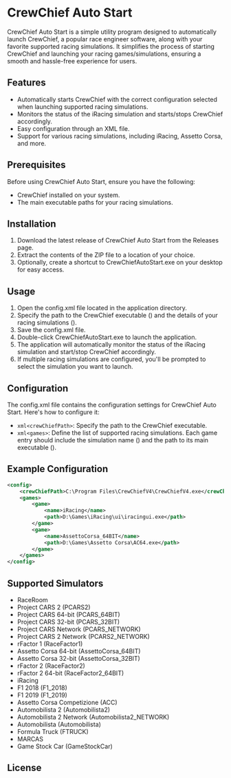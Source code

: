 # CrewChief Auto Start
CrewChief Auto Start is a simple utility program designed to automatically launch CrewChief, a popular race engineer software, along with your favorite supported racing simulations. 
It simplifies the process of starting CrewChief and launching your racing games/simulations, ensuring a smooth and hassle-free experience for users.

## Features
- Automatically starts CrewChief with the correct configuration selected when launching supported racing simulations.
- Monitors the status of the iRacing simulation and starts/stops CrewChief accordingly.
- Easy configuration through an XML file.
- Support for various racing simulations, including iRacing, Assetto Corsa, and more.

## Prerequisites
Before using CrewChief Auto Start, ensure you have the following:

- CrewChief installed on your system.
- The main executable paths for your racing simulations.

## Installation
1. Download the latest release of CrewChief Auto Start from the Releases page.
2. Extract the contents of the ZIP file to a location of your choice.
3. Optionally, create a shortcut to CrewChiefAutoStart.exe on your desktop for easy access.

## Usage
1. Open the config.xml file located in the application directory.
2. Specify the path to the CrewChief executable (<crewChiefPath>) and the details of your racing simulations (<games>).
3. Save the config.xml file.
4. Double-click CrewChiefAutoStart.exe to launch the application.
5. The application will automatically monitor the status of the iRacing simulation and start/stop CrewChief accordingly.
6. If multiple racing simulations are configured, you'll be prompted to select the simulation you want to launch.

## Configuration
The config.xml file contains the configuration settings for CrewChief Auto Start. Here's how to configure it:

- ```xml<crewChiefPath>```: Specify the path to the CrewChief executable.
- ```xml<games>```: Define the list of supported racing simulations. Each game entry should include the simulation name (<name>) and the path to its main executable (<path>).

## Example Configuration
```xml
<config>
	<crewChiefPath>C:\Program Files\CrewChiefV4\CrewChiefV4.exe</crewChiefPath>
	<games>
		<game>
			<name>iRacing</name>
			<path>D:\Games\iRacing\ui\iracingui.exe</path>
		</game>
		<game>
			<name>AssettoCorsa_64BIT</name>
			<path>D:\Games\Assetto Corsa\AC64.exe</path>
		</game>
	</games>
</config>
```

## Supported Simulators
- RaceRoom
- Project CARS 2 (PCARS2)
- Project CARS 64-bit (PCARS_64BIT)
- Project CARS 32-bit (PCARS_32BIT)
- Project CARS Network (PCARS_NETWORK)
- Project CARS 2 Network (PCARS2_NETWORK)
- rFactor 1 (RaceFactor1)
- Assetto Corsa 64-bit (AssettoCorsa_64BIT)
- Assetto Corsa 32-bit (AssettoCorsa_32BIT)
- rFactor 2 (RaceFactor2)
- rFactor 2 64-bit (RaceFactor2_64BIT)
- iRacing
- F1 2018 (F1_2018)
- F1 2019 (F1_2019)
- Assetto Corsa Competizione (ACC)
- Automobilista 2 (Automobilista2)
- Automobilista 2 Network (Automobilista2_NETWORK)
- Automobilista (Automobilista)
- Formula Truck (FTRUCK)
- MARCAS
- Game Stock Car (GameStockCar)

## License
